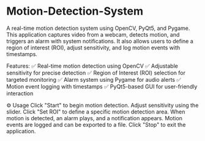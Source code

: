 # Motion-Detection-System
A real-time motion detection system using OpenCV, PyQt5, and Pygame. 
This application captures video from a webcam, detects motion, and triggers an alarm with system notifications.
It also allows users to define a region of interest (ROI), adjust sensitivity, and log motion events with timestamps.

Features:
✅ Real-time motion detection using OpenCV
✅ Adjustable sensitivity for precise detection
✅ Region of Interest (ROI) selection for targeted monitoring
✅ Alarm system using Pygame for audio alerts
✅ Motion event logging with timestamps
✅ PyQt5-based GUI for user-friendly interaction

⚙ Usage
Click "Start" to begin motion detection.
Adjust sensitivity using the slider.
Click "Set ROI" to define a specific motion detection area.
When motion is detected, an alarm plays, and a notification appears.
Motion events are logged and can be exported to a file.
Click "Stop" to exit the application.
